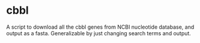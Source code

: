 # cbbl
A script to download all the cbbl genes from NCBI nucleotide database, and output as a fasta.
Generalizable by just changing search terms and output.
